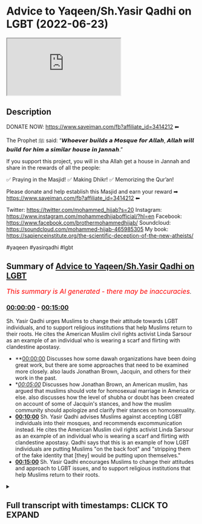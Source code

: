 # Advice to Yaqeen/Sh.Yasir Qadhi on LGBT (2022-06-23)

<iframe loading='lazy' src='https://www.youtube.com/embed/i3VL7t5kt54'></iframe>

## Description

DONATE NOW: https://www.saveiman.com/fb?affiliate_id=3414212 ⬅

The Prophet ﷺ said: “𝙒𝙝𝙤𝙚𝙫𝙚𝙧 𝙗𝙪𝙞𝙡𝙙𝙨 𝙖 𝙈𝙤𝙨𝙦𝙪𝙚 𝙛𝙤𝙧 𝘼𝙡𝙡𝙖𝙝, 𝘼𝙡𝙡𝙖𝙝 𝙬𝙞𝙡𝙡 𝙗𝙪𝙞𝙡𝙙 𝙛𝙤𝙧 𝙝𝙞𝙢 𝙖 𝙨𝙞𝙢𝙞𝙡𝙖𝙧 𝙝𝙤𝙪𝙨𝙚 𝙞𝙣 𝙅𝙖𝙣𝙣𝙖𝙝.”

If you support this project, you will in sha Allah get a house in Jannah and share in the rewards of all the people:

✅ Praying in the Masjid!
✅ Making Dhikr!
✅ Memorizing the Qur’an!

Please donate and help establish this Masjid and earn your reward ➡ https://www.saveiman.com/fb?affiliate_id=3414212 ⬅

Twitter: https://twitter.com/mohammed_hijab?s=20
Instagram: https://www.instagram.com/mohammedhijabofficial/?hl=en
Facebook: https://www.facebook.com/brothermohammedhijab/
Soundcloud: https://soundcloud.com/mohammed-hijab-465985305
My book: https://sapienceinstitute.org/the-scientific-deception-of-the-new-atheists/

#yaqeen #yasirqadhi #lgbt

## Summary of [Advice to Yaqeen/Sh.Yasir Qadhi on LGBT](https://www.youtube.com/watch?v=i3VL7t5kt54)


*<span style="color:red; font-size:125%">This summary is AI generated - there may be inaccuracies</span>. [](/)*

### <a  href=# onclick="modifyYTiframeseektime('0')">00:00:00</a> - <a  href=# onclick="modifyYTiframeseektime('900')">00:15:00</a>

Sh. Yasir Qadhi urges Muslims to change their attitude towards LGBT individuals, and to support religious institutions that help Muslims return to their roots. He cites the American Muslim civil rights activist Linda Sarsour as an example of an individual who is wearing a  scarf and flirting with clandestine apostasy.

* **<a  href=# onclick="modifyYTiframeseektime('0')">00:00:00</a> Discusses how some dawah organizations have been doing great work, but there are some approaches that need to be examined more closely. also lauds Jonathan Brown, Jacquin, and others for their work in the past.
* **<a  href=# onclick="modifyYTiframeseektime('300')">00:05:00</a>* Discusses how Jonathan Brown, an American muslim, has argued that muslims should vote for homosexual marriage in America or else. also discusses how the level of shubha or doubt has been created on account of some of Jacquin's stances, and how the muslim community should apologize and clarify their stances on homosexuality.
* **<a  href=# onclick="modifyYTiframeseektime('600')">00:10:00</a>** Sh. Yasir Qadhi advises Muslims against accepting LGBT individuals into their mosques, and recommends excommunication instead. He cites the American Muslim civil rights activist Linda Sarsour as an example of an individual who is wearing a  scarf and flirting with clandestine apostasy. Qadhi says that this is an example of how LGBT individuals are putting Muslims "on the back foot" and "stripping them of the fake identity that [they] would be putting upon themselves."
* **<a  href=# onclick="modifyYTiframeseektime('900')">00:15:00</a>** Sh. Yasir Qadhi encourages Muslims to change their attitudes and approach to LGBT issues, and to support religious institutions that help Muslims return to their roots.

<details><summary><h2>Full transcript with timestamps: CLICK TO EXPAND</h2></summary>

<a  href=# onclick="modifyYTiframeseektime('0')">0:00:00</a> hey you are you wasting your time on  
<a  href=# onclick="modifyYTiframeseektime('2')">0:00:02</a> social media again your brothers and  
<a  href=# onclick="modifyYTiframeseektime('4')">0:00:04</a> sisters in islam net from norway are  
<a  href=# onclick="modifyYTiframeseektime('6')">0:00:06</a> establishing a masjid a tawa center  
<a  href=# onclick="modifyYTiframeseektime('10')">0:00:10</a> establishing a masjid to convey the  
<a  href=# onclick="modifyYTiframeseektime('11')">0:00:11</a> message of islam is one of the best  
<a  href=# onclick="modifyYTiframeseektime('14')">0:00:14</a> deeds a muslim can do there's a huge  
<a  href=# onclick="modifyYTiframeseektime('17')">0:00:17</a> need for it in norway you know this and  
<a  href=# onclick="modifyYTiframeseektime('18')">0:00:18</a> i know this so that makes the reward  
<a  href=# onclick="modifyYTiframeseektime('21')">0:00:21</a> even greater so give generously and  
<a  href=# onclick="modifyYTiframeseektime('24')">0:00:24</a> allah azzawajal will give you even more  
<a  href=# onclick="modifyYTiframeseektime('28')">0:00:28</a> [Music]  
<a  href=# onclick="modifyYTiframeseektime('36')">0:00:36</a> this is a follow-up video from one that  
<a  href=# onclick="modifyYTiframeseektime('38')">0:00:38</a> i've done before about issues relating  
<a  href=# onclick="modifyYTiframeseektime('40')">0:00:40</a> to lgbtq  
<a  href=# onclick="modifyYTiframeseektime('42')">0:00:42</a> especially pertaining to the muslim  
<a  href=# onclick="modifyYTiframeseektime('43')">0:00:43</a> community the tradition is muslim oh you  
<a  href=# onclick="modifyYTiframeseektime('45')">0:00:45</a> just call it the muslim community and in  
<a  href=# onclick="modifyYTiframeseektime('48')">0:00:48</a> the previous video that i made i was  
<a  href=# onclick="modifyYTiframeseektime('50')">0:00:50</a> speaking particularly about some  
<a  href=# onclick="modifyYTiframeseektime('51')">0:00:51</a> approaches of  
<a  href=# onclick="modifyYTiframeseektime('52')">0:00:52</a> uh some dawah organizations  
<a  href=# onclick="modifyYTiframeseektime('55')">0:00:55</a> um i mentioned ikna i mentioned yakreen  
<a  href=# onclick="modifyYTiframeseektime('57')">0:00:57</a> i mentioned some figures  
<a  href=# onclick="modifyYTiframeseektime('59')">0:00:59</a> of dawah like  
<a  href=# onclick="modifyYTiframeseektime('62')">0:01:02</a> dr jonathan brown and other individuals  
<a  href=# onclick="modifyYTiframeseektime('65')">0:01:05</a> who are i would consider big players in  
<a  href=# onclick="modifyYTiframeseektime('67')">0:01:07</a> the tawa at least or in the public  
<a  href=# onclick="modifyYTiframeseektime('69')">0:01:09</a> discourse and rightfully so because they  
<a  href=# onclick="modifyYTiframeseektime('71')">0:01:11</a> have made many contributions which some  
<a  href=# onclick="modifyYTiframeseektime('74')">0:01:14</a> of their detractors  
<a  href=# onclick="modifyYTiframeseektime('75')">0:01:15</a> will never be able to make let alone  
<a  href=# onclick="modifyYTiframeseektime('77')">0:01:17</a> have made in the past for example  
<a  href=# onclick="modifyYTiframeseektime('79')">0:01:19</a> yesterday has done some great work  
<a  href=# onclick="modifyYTiframeseektime('82')">0:01:22</a> especially relating to the seerah that  
<a  href=# onclick="modifyYTiframeseektime('84')">0:01:24</a> he's put up in the english language i  
<a  href=# onclick="modifyYTiframeseektime('85')">0:01:25</a> think i don't think  
<a  href=# onclick="modifyYTiframeseektime('86')">0:01:26</a> almost anyone has done anything like  
<a  href=# onclick="modifyYTiframeseektime('88')">0:01:28</a> that in terms of the effort and the  
<a  href=# onclick="modifyYTiframeseektime('90')">0:01:30</a> output that was put into that and the  
<a  href=# onclick="modifyYTiframeseektime('92')">0:01:32</a> originality and the  
<a  href=# onclick="modifyYTiframeseektime('93')">0:01:33</a> research that must have been put into  
<a  href=# onclick="modifyYTiframeseektime('95')">0:01:35</a> such a thing  
<a  href=# onclick="modifyYTiframeseektime('96')">0:01:36</a> likewise  
<a  href=# onclick="modifyYTiframeseektime('98')">0:01:38</a> he's done really great work and when it  
<a  href=# onclick="modifyYTiframeseektime('100')">0:01:40</a> comes to the production quality of some  
<a  href=# onclick="modifyYTiframeseektime('102')">0:01:42</a> of the things that have come up from  
<a  href=# onclick="modifyYTiframeseektime('102')">0:01:42</a> japan i think everyone agrees that it's  
<a  href=# onclick="modifyYTiframeseektime('104')">0:01:44</a> really brilliant and excellent and when  
<a  href=# onclick="modifyYTiframeseektime('106')">0:01:46</a> he comes and  
<a  href=# onclick="modifyYTiframeseektime('108')">0:01:48</a> speaks especially when he storytells and  
<a  href=# onclick="modifyYTiframeseektime('110')">0:01:50</a> i have to say it's really really like  
<a  href=# onclick="modifyYTiframeseektime('112')">0:01:52</a> inspirational the way he speaks about  
<a  href=# onclick="modifyYTiframeseektime('114')">0:01:54</a> some of the prophets of the past and  
<a  href=# onclick="modifyYTiframeseektime('116')">0:01:56</a> some of the companions of the past  
<a  href=# onclick="modifyYTiframeseektime('117')">0:01:57</a> masha'allah is really it's excellent and  
<a  href=# onclick="modifyYTiframeseektime('119')">0:01:59</a> jonathan brown an excellent a star a  
<a  href=# onclick="modifyYTiframeseektime('122')">0:02:02</a> great academic who's done some really  
<a  href=# onclick="modifyYTiframeseektime('124')">0:02:04</a> great work in the past and i think a lot  
<a  href=# onclick="modifyYTiframeseektime('125')">0:02:05</a> of the detractors that do attack these  
<a  href=# onclick="modifyYTiframeseektime('127')">0:02:07</a> people may have perverse intentions  
<a  href=# onclick="modifyYTiframeseektime('129')">0:02:09</a> quite frankly i mean  
<a  href=# onclick="modifyYTiframeseektime('131')">0:02:11</a> and  
<a  href=# onclick="modifyYTiframeseektime('132')">0:02:12</a> i will repeat will not in the future  
<a  href=# onclick="modifyYTiframeseektime('135')">0:02:15</a> let alone have in the past be able to  
<a  href=# onclick="modifyYTiframeseektime('137')">0:02:17</a> produce anything like what these  
<a  href=# onclick="modifyYTiframeseektime('139')">0:02:19</a> individuals have produced in terms of  
<a  href=# onclick="modifyYTiframeseektime('141')">0:02:21</a> their contribution to the islamic  
<a  href=# onclick="modifyYTiframeseektime('142')">0:02:22</a> discourse for the muslim people  
<a  href=# onclick="modifyYTiframeseektime('145')">0:02:25</a> so we have benefited from that and i  
<a  href=# onclick="modifyYTiframeseektime('146')">0:02:26</a> think it's important to start with that  
<a  href=# onclick="modifyYTiframeseektime('148')">0:02:28</a> kind of recognition because these people  
<a  href=# onclick="modifyYTiframeseektime('150')">0:02:30</a> have been in the dawa and in the public  
<a  href=# onclick="modifyYTiframeseektime('152')">0:02:32</a> space much longer than we have and we  
<a  href=# onclick="modifyYTiframeseektime('155')">0:02:35</a> uh you know have benefited i have  
<a  href=# onclick="modifyYTiframeseektime('156')">0:02:36</a> personally benefited so much from all  
<a  href=# onclick="modifyYTiframeseektime('159')">0:02:39</a> three individuals i must say  
<a  href=# onclick="modifyYTiframeseektime('161')">0:02:41</a> and so i don't want anyone to think  
<a  href=# onclick="modifyYTiframeseektime('163')">0:02:43</a> that this is trying to you know cancel  
<a  href=# onclick="modifyYTiframeseektime('166')">0:02:46</a> them or something like this and  
<a  href=# onclick="modifyYTiframeseektime('167')">0:02:47</a> what do we gain from that they're our  
<a  href=# onclick="modifyYTiframeseektime('169')">0:02:49</a> friends we have a good personal  
<a  href=# onclick="modifyYTiframeseektime('170')">0:02:50</a> relationship with them i've spoken to  
<a  href=# onclick="modifyYTiframeseektime('172')">0:02:52</a> yesterday twice we've done two podcasts  
<a  href=# onclick="modifyYTiframeseektime('175')">0:02:55</a> together jonathan brown has done a  
<a  href=# onclick="modifyYTiframeseektime('176')">0:02:56</a> podcast with him we have a good personal  
<a  href=# onclick="modifyYTiframeseektime('178')">0:02:58</a> relationship there's no need or reason  
<a  href=# onclick="modifyYTiframeseektime('180')">0:03:00</a> or personal gain that i get from this at  
<a  href=# onclick="modifyYTiframeseektime('182')">0:03:02</a> all  
<a  href=# onclick="modifyYTiframeseektime('184')">0:03:04</a> at all the second thing i'll say is  
<a  href=# onclick="modifyYTiframeseektime('187')">0:03:07</a> they've done great work and they  
<a  href=# onclick="modifyYTiframeseektime('188')">0:03:08</a> continue to do great work and we don't  
<a  href=# onclick="modifyYTiframeseektime('189')">0:03:09</a> want to disturb that great work  
<a  href=# onclick="modifyYTiframeseektime('192')">0:03:12</a> not having said all that  
<a  href=# onclick="modifyYTiframeseektime('194')">0:03:14</a> what i will say is this  
<a  href=# onclick="modifyYTiframeseektime('196')">0:03:16</a> there are some approaches which need to  
<a  href=# onclick="modifyYTiframeseektime('198')">0:03:18</a> be examined okay there are some  
<a  href=# onclick="modifyYTiframeseektime('200')">0:03:20</a> approaches that need to be examined now  
<a  href=# onclick="modifyYTiframeseektime('201')">0:03:21</a> recently i was very encouraged to find  
<a  href=# onclick="modifyYTiframeseektime('204')">0:03:24</a> that after i done my first video  
<a  href=# onclick="modifyYTiframeseektime('207')">0:03:27</a> that jacquin actually done a webinar  
<a  href=# onclick="modifyYTiframeseektime('210')">0:03:30</a> uh  
<a  href=# onclick="modifyYTiframeseektime('212')">0:03:32</a> sorry they've done webinar we are  
<a  href=# onclick="modifyYTiframeseektime('213')">0:03:33</a> cleaned on a webinar  
<a  href=# onclick="modifyYTiframeseektime('215')">0:03:35</a> on lgbtq uh issues i think that was the  
<a  href=# onclick="modifyYTiframeseektime('218')">0:03:38</a> name of the webinar and they did clarify  
<a  href=# onclick="modifyYTiframeseektime('221')">0:03:41</a> a lot a lot of things they clarified the  
<a  href=# onclick="modifyYTiframeseektime('223')">0:03:43</a> ah cam of same-sex relationships and so  
<a  href=# onclick="modifyYTiframeseektime('226')">0:03:46</a> on and i was very encouraged to see this  
<a  href=# onclick="modifyYTiframeseektime('228')">0:03:48</a> uh clarification and unhappy and really  
<a  href=# onclick="modifyYTiframeseektime('232')">0:03:52</a> i i i salute the the effort and commend  
<a  href=# onclick="modifyYTiframeseektime('235')">0:03:55</a> it uh genuinely i'm not just saying i'm  
<a  href=# onclick="modifyYTiframeseektime('237')">0:03:57</a> not just saying that and even  
<a  href=# onclick="modifyYTiframeseektime('239')">0:03:59</a> came out and made a video about  
<a  href=# onclick="modifyYTiframeseektime('240')">0:04:00</a> transgenderism and the fetus on on that  
<a  href=# onclick="modifyYTiframeseektime('243')">0:04:03</a> and so on and honestly i really  
<a  href=# onclick="modifyYTiframeseektime('246')">0:04:06</a> appreciate the self-reflective nature of  
<a  href=# onclick="modifyYTiframeseektime('249')">0:04:09</a> the institute that you've been able to  
<a  href=# onclick="modifyYTiframeseektime('250')">0:04:10</a> do all that kind of thing  
<a  href=# onclick="modifyYTiframeseektime('252')">0:04:12</a> but what i will say is this  
<a  href=# onclick="modifyYTiframeseektime('255')">0:04:15</a> the level of clarification there's a  
<a  href=# onclick="modifyYTiframeseektime('257')">0:04:17</a> question i have to you  
<a  href=# onclick="modifyYTiframeseektime('259')">0:04:19</a> is the level of clarification  
<a  href=# onclick="modifyYTiframeseektime('263')">0:04:23</a> in line or commensurate with the level  
<a  href=# onclick="modifyYTiframeseektime('266')">0:04:26</a> of  
<a  href=# onclick="modifyYTiframeseektime('266')">0:04:26</a> doubt or shubha that has been created  
<a  href=# onclick="modifyYTiframeseektime('268')">0:04:28</a> this is a question for me to you is the  
<a  href=# onclick="modifyYTiframeseektime('271')">0:04:31</a> level of clarification that has been  
<a  href=# onclick="modifyYTiframeseektime('272')">0:04:32</a> provided  
<a  href=# onclick="modifyYTiframeseektime('273')">0:04:33</a> commensurate  
<a  href=# onclick="modifyYTiframeseektime('274')">0:04:34</a> or  
<a  href=# onclick="modifyYTiframeseektime('276')">0:04:36</a> with the level of subha that has been  
<a  href=# onclick="modifyYTiframeseektime('277')">0:04:37</a> created now you may ask why should there  
<a  href=# onclick="modifyYTiframeseektime('280')">0:04:40</a> be such a subha when we have  
<a  href=# onclick="modifyYTiframeseektime('282')">0:04:42</a> consistently made  
<a  href=# onclick="modifyYTiframeseektime('284')">0:04:44</a> you know our points clear on the ham of  
<a  href=# onclick="modifyYTiframeseektime('286')">0:04:46</a> same-sex relationships i'll tell you why  
<a  href=# onclick="modifyYTiframeseektime('289')">0:04:49</a> and since i've had these  
<a  href=# onclick="modifyYTiframeseektime('290')">0:04:50</a> conversations online public  
<a  href=# onclick="modifyYTiframeseektime('292')">0:04:52</a> conversations which are which are on the  
<a  href=# onclick="modifyYTiframeseektime('294')">0:04:54</a> public record which people can watch  
<a  href=# onclick="modifyYTiframeseektime('296')">0:04:56</a> i'll give you three examples of it in  
<a  href=# onclick="modifyYTiframeseektime('299')">0:04:59</a> fact  
<a  href=# onclick="modifyYTiframeseektime('300')">0:05:00</a> the level of shubha or doubt has been  
<a  href=# onclick="modifyYTiframeseektime('302')">0:05:02</a> created on account  
<a  href=# onclick="modifyYTiframeseektime('304')">0:05:04</a> of some of the stances that jacquin have  
<a  href=# onclick="modifyYTiframeseektime('306')">0:05:06</a> taken  
<a  href=# onclick="modifyYTiframeseektime('307')">0:05:07</a> for example jonathan brown made an  
<a  href=# onclick="modifyYTiframeseektime('310')">0:05:10</a> article  
<a  href=# onclick="modifyYTiframeseektime('311')">0:05:11</a> or has written an article that was then  
<a  href=# onclick="modifyYTiframeseektime('313')">0:05:13</a> put onto jaquin which argued for the  
<a  href=# onclick="modifyYTiframeseektime('316')">0:05:16</a> case of us supporting as the muslim  
<a  href=# onclick="modifyYTiframeseektime('318')">0:05:18</a> community same-sex marriage  
<a  href=# onclick="modifyYTiframeseektime('320')">0:05:20</a> now he says it wasn't an islamic case  
<a  href=# onclick="modifyYTiframeseektime('322')">0:05:22</a> and he put so many caveats it wasn't  
<a  href=# onclick="modifyYTiframeseektime('325')">0:05:25</a> quid pro quo and it wasn't this and so  
<a  href=# onclick="modifyYTiframeseektime('327')">0:05:27</a> on  
<a  href=# onclick="modifyYTiframeseektime('328')">0:05:28</a> nevertheless  
<a  href=# onclick="modifyYTiframeseektime('329')">0:05:29</a> it was an article that argued that  
<a  href=# onclick="modifyYTiframeseektime('331')">0:05:31</a> muslim people should vote for homosexual  
<a  href=# onclick="modifyYTiframeseektime('335')">0:05:35</a> marriage in america or maybe elsewhere  
<a  href=# onclick="modifyYTiframeseektime('337')">0:05:37</a> okay  
<a  href=# onclick="modifyYTiframeseektime('339')">0:05:39</a> and it was on a  
<a  href=# onclick="modifyYTiframeseektime('341')">0:05:41</a> website of an organization which was  
<a  href=# onclick="modifyYTiframeseektime('343')">0:05:43</a> meant to represent the interests of the  
<a  href=# onclick="modifyYTiframeseektime('345')">0:05:45</a> muslim people and it was really  
<a  href=# onclick="modifyYTiframeseektime('347')">0:05:47</a> an apolo it is really an apologetic  
<a  href=# onclick="modifyYTiframeseektime('349')">0:05:49</a> organization which was meant to deal  
<a  href=# onclick="modifyYTiframeseektime('351')">0:05:51</a> with the doubts of the people  
<a  href=# onclick="modifyYTiframeseektime('353')">0:05:53</a> if it is a political  
<a  href=# onclick="modifyYTiframeseektime('355')">0:05:55</a> article what is it doing  
<a  href=# onclick="modifyYTiframeseektime('357')">0:05:57</a> on  
<a  href=# onclick="modifyYTiframeseektime('358')">0:05:58</a> an islamic website  
<a  href=# onclick="modifyYTiframeseektime('361')">0:06:01</a> isn't that shopper that is being created  
<a  href=# onclick="modifyYTiframeseektime('364')">0:06:04</a> so the question now which begs itself  
<a  href=# onclick="modifyYTiframeseektime('367')">0:06:07</a> is  
<a  href=# onclick="modifyYTiframeseektime('368')">0:06:08</a> can muslim people support such a thing  
<a  href=# onclick="modifyYTiframeseektime('369')">0:06:09</a> which is antithetical to their own  
<a  href=# onclick="modifyYTiframeseektime('371')">0:06:11</a> beliefs are you telling me that such a  
<a  href=# onclick="modifyYTiframeseektime('372')">0:06:12</a> thing was not a supper it was a supper  
<a  href=# onclick="modifyYTiframeseektime('375')">0:06:15</a> and the evidence of that  
<a  href=# onclick="modifyYTiframeseektime('376')">0:06:16</a> is that it was removed subsequently  
<a  href=# onclick="modifyYTiframeseektime('379')">0:06:19</a> after these discussions were had in the  
<a  href=# onclick="modifyYTiframeseektime('381')">0:06:21</a> public sphere after we had him on the mh  
<a  href=# onclick="modifyYTiframeseektime('383')">0:06:23</a> podcast after the muslim community  
<a  href=# onclick="modifyYTiframeseektime('385')">0:06:25</a> wasn't buying quite frankly the series  
<a  href=# onclick="modifyYTiframeseektime('387')">0:06:27</a> of justifications that jonathan brown  
<a  href=# onclick="modifyYTiframeseektime('389')">0:06:29</a> has put forward  
<a  href=# onclick="modifyYTiframeseektime('391')">0:06:31</a> it was removed but was removed without  
<a  href=# onclick="modifyYTiframeseektime('393')">0:06:33</a> clarification  
<a  href=# onclick="modifyYTiframeseektime('395')">0:06:35</a> it was removed without consolation it  
<a  href=# onclick="modifyYTiframeseektime('397')">0:06:37</a> was removed without retraction formal  
<a  href=# onclick="modifyYTiframeseektime('399')">0:06:39</a> retraction it was just  
<a  href=# onclick="modifyYTiframeseektime('401')">0:06:41</a> inconsequent conspicuously removed  
<a  href=# onclick="modifyYTiframeseektime('404')">0:06:44</a> and is that enough is that sufficient  
<a  href=# onclick="modifyYTiframeseektime('406')">0:06:46</a> for the muslim community i i say no it's  
<a  href=# onclick="modifyYTiframeseektime('409')">0:06:49</a> not enough after you've done something  
<a  href=# onclick="modifyYTiframeseektime('411')">0:06:51</a> like that which no muslim scholar in the  
<a  href=# onclick="modifyYTiframeseektime('412')">0:06:52</a> history of islam has argued  
<a  href=# onclick="modifyYTiframeseektime('415')">0:06:55</a> you make an argument that no  
<a  href=# onclick="modifyYTiframeseektime('417')">0:06:57</a> precedent has been given for  
<a  href=# onclick="modifyYTiframeseektime('419')">0:06:59</a> jurisprudentially  
<a  href=# onclick="modifyYTiframeseektime('421')">0:07:01</a> and then you just remove it and then no  
<a  href=# onclick="modifyYTiframeseektime('423')">0:07:03</a> clarification is given i think that is  
<a  href=# onclick="modifyYTiframeseektime('425')">0:07:05</a> quite frankly not fair on the muslim  
<a  href=# onclick="modifyYTiframeseektime('427')">0:07:07</a> community  
<a  href=# onclick="modifyYTiframeseektime('429')">0:07:09</a> a second example is there's an entire  
<a  href=# onclick="modifyYTiframeseektime('431')">0:07:11</a> framework that  
<a  href=# onclick="modifyYTiframeseektime('432')">0:07:12</a> man has put forward on fruitful  
<a  href=# onclick="modifyYTiframeseektime('434')">0:07:14</a> coalition building he calls it and it's  
<a  href=# onclick="modifyYTiframeseektime('436')">0:07:16</a> still up there now and he's got levels  
<a  href=# onclick="modifyYTiframeseektime('439')">0:07:19</a> of it and we're seeing almost  
<a  href=# onclick="modifyYTiframeseektime('441')">0:07:21</a> you know shake hands and hold hands and  
<a  href=# onclick="modifyYTiframeseektime('443')">0:07:23</a> so on with members of the lgbtq  
<a  href=# onclick="modifyYTiframeseektime('446')">0:07:26</a> community  
<a  href=# onclick="modifyYTiframeseektime('447')">0:07:27</a> walking in the parades and doing these  
<a  href=# onclick="modifyYTiframeseektime('449')">0:07:29</a> practices and rituals and all these kind  
<a  href=# onclick="modifyYTiframeseektime('450')">0:07:30</a> of things which has been refuted for and  
<a  href=# onclick="modifyYTiframeseektime('452')">0:07:32</a> rightfully so quite frankly  
<a  href=# onclick="modifyYTiframeseektime('455')">0:07:35</a> and then  
<a  href=# onclick="modifyYTiframeseektime('457')">0:07:37</a> where is i mean is the level of  
<a  href=# onclick="modifyYTiframeseektime('459')">0:07:39</a> apology and the level of clarification  
<a  href=# onclick="modifyYTiframeseektime('461')">0:07:41</a> was it  
<a  href=# onclick="modifyYTiframeseektime('463')">0:07:43</a> was it in line with that you have to ask  
<a  href=# onclick="modifyYTiframeseektime('465')">0:07:45</a> yourself that question you have to ask  
<a  href=# onclick="modifyYTiframeseektime('467')">0:07:47</a> yourself that question  
<a  href=# onclick="modifyYTiframeseektime('469')">0:07:49</a> secondly  
<a  href=# onclick="modifyYTiframeseektime('470')">0:07:50</a> why is it the case that the only  
<a  href=# onclick="modifyYTiframeseektime('473')">0:07:53</a> relationship that the big players of  
<a  href=# onclick="modifyYTiframeseektime('476')">0:07:56</a> american da'wah have had with  
<a  href=# onclick="modifyYTiframeseektime('478')">0:07:58</a> homosexuals is one where they're a  
<a  href=# onclick="modifyYTiframeseektime('481')">0:08:01</a> either on the back foot or b trying to  
<a  href=# onclick="modifyYTiframeseektime('483')">0:08:03</a> build coalitions is this really the  
<a  href=# onclick="modifyYTiframeseektime('485')">0:08:05</a> quranic model  
<a  href=# onclick="modifyYTiframeseektime('488')">0:08:08</a> well it's not  
<a  href=# onclick="modifyYTiframeseektime('500')">0:08:20</a> is that we the only thing the muslims  
<a  href=# onclick="modifyYTiframeseektime('502')">0:08:22</a> are doing with  
<a  href=# onclick="modifyYTiframeseektime('503')">0:08:23</a> individuals who are self-proclaimed  
<a  href=# onclick="modifyYTiframeseektime('506')">0:08:26</a> happily homosexuals is this  
<a  href=# onclick="modifyYTiframeseektime('511')">0:08:31</a> i don't think you'd sorry to say i'm  
<a  href=# onclick="modifyYTiframeseektime('512')">0:08:32</a> sorry i'm so sorry i don't think you  
<a  href=# onclick="modifyYTiframeseektime('514')">0:08:34</a> would endorse that in the least  
<a  href=# onclick="modifyYTiframeseektime('517')">0:08:37</a> why have you never given doubt why have  
<a  href=# onclick="modifyYTiframeseektime('518')">0:08:38</a> we never seen any of you give dawah  
<a  href=# onclick="modifyYTiframeseektime('521')">0:08:41</a> to individuals who are exhibiting this  
<a  href=# onclick="modifyYTiframeseektime('523')">0:08:43</a> feeling  
<a  href=# onclick="modifyYTiframeseektime('524')">0:08:44</a> from the non-muslim community  
<a  href=# onclick="modifyYTiframeseektime('526')">0:08:46</a> true relationship building  
<a  href=# onclick="modifyYTiframeseektime('530')">0:08:50</a> is not having a phony relationship based  
<a  href=# onclick="modifyYTiframeseektime('532')">0:08:52</a> on disingenuous beliefs  
<a  href=# onclick="modifyYTiframeseektime('536')">0:08:56</a> or that you try and put the elephant  
<a  href=# onclick="modifyYTiframeseektime('537')">0:08:57</a> under the carpet or something  
<a  href=# onclick="modifyYTiframeseektime('540')">0:09:00</a> no  
<a  href=# onclick="modifyYTiframeseektime('541')">0:09:01</a> true relationship building is where you  
<a  href=# onclick="modifyYTiframeseektime('543')">0:09:03</a> agree to disagree  
<a  href=# onclick="modifyYTiframeseektime('545')">0:09:05</a> that is why  
<a  href=# onclick="modifyYTiframeseektime('546')">0:09:06</a> the homosexual community some of which  
<a  href=# onclick="modifyYTiframeseektime('549')">0:09:09</a> they have no problem with me  
<a  href=# onclick="modifyYTiframeseektime('550')">0:09:10</a> it's all for the public record to see  
<a  href=# onclick="modifyYTiframeseektime('552')">0:09:12</a> i've had conversations with them in the  
<a  href=# onclick="modifyYTiframeseektime('554')">0:09:14</a> public space  
<a  href=# onclick="modifyYTiframeseektime('555')">0:09:15</a> and after i've explained to them my  
<a  href=# onclick="modifyYTiframeseektime('558')">0:09:18</a> entire ethos and my all my beliefs  
<a  href=# onclick="modifyYTiframeseektime('561')">0:09:21</a> it's still agreed to disagree and it's  
<a  href=# onclick="modifyYTiframeseektime('562')">0:09:22</a> actually happy days because there is  
<a  href=# onclick="modifyYTiframeseektime('564')">0:09:24</a> tolerance in that community i mean it's  
<a  href=# onclick="modifyYTiframeseektime('565')">0:09:25</a> not like they're completely intolerant  
<a  href=# onclick="modifyYTiframeseektime('566')">0:09:26</a> to the muslim people do you have such  
<a  href=# onclick="modifyYTiframeseektime('569')">0:09:29</a> uh maybe  
<a  href=# onclick="modifyYTiframeseektime('570')">0:09:30</a> fear that they'll you'll be rejected by  
<a  href=# onclick="modifyYTiframeseektime('572')">0:09:32</a> them that you cannot even engage with  
<a  href=# onclick="modifyYTiframeseektime('574')">0:09:34</a> them in a positive manner telling them  
<a  href=# onclick="modifyYTiframeseektime('575')">0:09:35</a> what islam is  
<a  href=# onclick="modifyYTiframeseektime('577')">0:09:37</a> why have we not seen one  
<a  href=# onclick="modifyYTiframeseektime('580')">0:09:40</a> single video  
<a  href=# onclick="modifyYTiframeseektime('582')">0:09:42</a> or something on the public record where  
<a  href=# onclick="modifyYTiframeseektime('584')">0:09:44</a> you are challenging the beliefs  
<a  href=# onclick="modifyYTiframeseektime('586')">0:09:46</a> and the stances and the practices of  
<a  href=# onclick="modifyYTiframeseektime('588')">0:09:48</a> those individuals who we call brothers  
<a  href=# onclick="modifyYTiframeseektime('591')">0:09:51</a> and sisters in humanity  
<a  href=# onclick="modifyYTiframeseektime('592')">0:09:52</a> if you really want the best for someone  
<a  href=# onclick="modifyYTiframeseektime('594')">0:09:54</a> you share what you think you have with  
<a  href=# onclick="modifyYTiframeseektime('596')">0:09:56</a> them  
<a  href=# onclick="modifyYTiframeseektime('597')">0:09:57</a> it's not it's  
<a  href=# onclick="modifyYTiframeseektime('600')">0:10:00</a> that's the second criticism so this is a  
<a  href=# onclick="modifyYTiframeseektime('602')">0:10:02</a> weak  
<a  href=# onclick="modifyYTiframeseektime('602')">0:10:02</a> approach and this weakness was exhibited  
<a  href=# onclick="modifyYTiframeseektime('606')">0:10:06</a> for all to see  
<a  href=# onclick="modifyYTiframeseektime('608')">0:10:08</a> in the following clip which i found was  
<a  href=# onclick="modifyYTiframeseektime('611')">0:10:11</a> well when i first saw it i was very  
<a  href=# onclick="modifyYTiframeseektime('613')">0:10:13</a> upset and angered on behalf of shaykh  
<a  href=# onclick="modifyYTiframeseektime('616')">0:10:16</a> let's watch let's watch the clip  
<a  href=# onclick="modifyYTiframeseektime('617')">0:10:17</a> together do you see how that's  
<a  href=# onclick="modifyYTiframeseektime('619')">0:10:19</a> problematic for a lot of people  
<a  href=# onclick="modifyYTiframeseektime('620')">0:10:20</a> listening who'll say you say they're  
<a  href=# onclick="modifyYTiframeseektime('621')">0:10:21</a> welcome in your mosque but they're  
<a  href=# onclick="modifyYTiframeseektime('622')">0:10:22</a> welcome as sinners and that  
<a  href=# onclick="modifyYTiframeseektime('624')">0:10:24</a> well it's not it's not our it's not our  
<a  href=# onclick="modifyYTiframeseektime('627')">0:10:27</a> uh job to judge others i'm willing to  
<a  href=# onclick="modifyYTiframeseektime('629')">0:10:29</a> allow them their rights are they willing  
<a  href=# onclick="modifyYTiframeseektime('631')">0:10:31</a> to allow me my rights when you say  
<a  href=# onclick="modifyYTiframeseektime('632')">0:10:32</a> you're willing to allow them their  
<a  href=# onclick="modifyYTiframeseektime('633')">0:10:33</a> rights their political rights  
<a  href=# onclick="modifyYTiframeseektime('635')">0:10:35</a> do you support same-sex marriage i  
<a  href=# onclick="modifyYTiframeseektime('636')">0:10:36</a> support the notion that the american  
<a  href=# onclick="modifyYTiframeseektime('638')">0:10:38</a> government is not in charge of morality  
<a  href=# onclick="modifyYTiframeseektime('640')">0:10:40</a> so you're not opposed to same-sex  
<a  href=# onclick="modifyYTiframeseektime('642')">0:10:42</a> marriage  
<a  href=# onclick="modifyYTiframeseektime('643')">0:10:43</a> politically yes but but morally i i  
<a  href=# onclick="modifyYTiframeseektime('646')">0:10:46</a> don't agree with this so there's a  
<a  href=# onclick="modifyYTiframeseektime('647')">0:10:47</a> there's a difference  
<a  href=# onclick="modifyYTiframeseektime('648')">0:10:48</a> of the land you're not complaining  
<a  href=# onclick="modifyYTiframeseektime('650')">0:10:50</a> do you think  
<a  href=# onclick="modifyYTiframeseektime('652')">0:10:52</a> that  
<a  href=# onclick="modifyYTiframeseektime('653')">0:10:53</a> this is fair  
<a  href=# onclick="modifyYTiframeseektime('654')">0:10:54</a> that a member of the  
<a  href=# onclick="modifyYTiframeseektime('657')">0:10:57</a> so-called scholarly classes  
<a  href=# onclick="modifyYTiframeseektime('659')">0:10:59</a> the high echelons of islamic  
<a  href=# onclick="modifyYTiframeseektime('661')">0:11:01</a> intellectuality  
<a  href=# onclick="modifyYTiframeseektime('664')">0:11:04</a> is put in front of an individual  
<a  href=# onclick="modifyYTiframeseektime('666')">0:11:06</a> actually two of them but let's focus on  
<a  href=# onclick="modifyYTiframeseektime('668')">0:11:08</a> linda  
<a  href=# onclick="modifyYTiframeseektime('669')">0:11:09</a> an individual who is flirting with  
<a  href=# onclick="modifyYTiframeseektime('672')">0:11:12</a> clandestine apostasy  
<a  href=# onclick="modifyYTiframeseektime('676')">0:11:16</a> and that she's putting you on the back  
<a  href=# onclick="modifyYTiframeseektime('677')">0:11:17</a> foot  
<a  href=# onclick="modifyYTiframeseektime('680')">0:11:20</a> well it breaks my heart to see that  
<a  href=# onclick="modifyYTiframeseektime('683')">0:11:23</a> she's putting you on the back foot  
<a  href=# onclick="modifyYTiframeseektime('685')">0:11:25</a> and she's mentioning things which have  
<a  href=# onclick="modifyYTiframeseektime('687')">0:11:27</a> in them the potential for riddha  
<a  href=# onclick="modifyYTiframeseektime('690')">0:11:30</a> apostasy and they're going unchallenged  
<a  href=# onclick="modifyYTiframeseektime('692')">0:11:32</a> this is an individual who's wearing a  
<a  href=# onclick="modifyYTiframeseektime('694')">0:11:34</a> head scarf  
<a  href=# onclick="modifyYTiframeseektime('695')">0:11:35</a> she's in front of a man of deen religion  
<a  href=# onclick="modifyYTiframeseektime('698')">0:11:38</a> and she's saying we basically it's a  
<a  href=# onclick="modifyYTiframeseektime('700')">0:11:40</a> paraphrase that she thinks the cause of  
<a  href=# onclick="modifyYTiframeseektime('702')">0:11:42</a> homosexuality is the same islamic cause  
<a  href=# onclick="modifyYTiframeseektime('704')">0:11:44</a> you put that to linda you're an american  
<a  href=# onclick="modifyYTiframeseektime('705')">0:11:45</a> muslim civil rights activist you  
<a  href=# onclick="modifyYTiframeseektime('707')">0:11:47</a> campaign against islamophobia in favor  
<a  href=# onclick="modifyYTiframeseektime('709')">0:11:49</a> of muslim civil rights but you also  
<a  href=# onclick="modifyYTiframeseektime('710')">0:11:50</a> campaign against homophobia and in favor  
<a  href=# onclick="modifyYTiframeseektime('713')">0:11:53</a> of lgbt rights do you see that as all  
<a  href=# onclick="modifyYTiframeseektime('715')">0:11:55</a> part of the same struggle  
<a  href=# onclick="modifyYTiframeseektime('717')">0:11:57</a> absolutely and i will say this about  
<a  href=# onclick="modifyYTiframeseektime('718')">0:11:58</a> american muslims there has not been any  
<a  href=# onclick="modifyYTiframeseektime('720')">0:12:00</a> coordinated coordinated campaign  
<a  href=# onclick="modifyYTiframeseektime('722')">0:12:02</a> oppositional to the supreme court um  
<a  href=# onclick="modifyYTiframeseektime('724')">0:12:04</a> decision for same-sex marriage and  
<a  href=# onclick="modifyYTiframeseektime('726')">0:12:06</a> you're not correcting that in fact  
<a  href=# onclick="modifyYTiframeseektime('727')">0:12:07</a> you're just revere you're talking about  
<a  href=# onclick="modifyYTiframeseektime('729')">0:12:09</a> your own track record and defending  
<a  href=# onclick="modifyYTiframeseektime('730')">0:12:10</a> yourself yeah not even islam but quite  
<a  href=# onclick="modifyYTiframeseektime('732')">0:12:12</a> frankly yourself well let me put that  
<a  href=# onclick="modifyYTiframeseektime('734')">0:12:14</a> point to it well that's exactly what  
<a  href=# onclick="modifyYTiframeseektime('735')">0:12:15</a> i've been doing linda if you actually  
<a  href=# onclick="modifyYTiframeseektime('736')">0:12:16</a> listen to the lectures that are on  
<a  href=# onclick="modifyYTiframeseektime('738')">0:12:18</a> youtube uh i would say i'm one of the  
<a  href=# onclick="modifyYTiframeseektime('739')">0:12:19</a> very few clerics that have very publicly  
<a  href=# onclick="modifyYTiframeseektime('742')">0:12:22</a> said do you think this is going to give  
<a  href=# onclick="modifyYTiframeseektime('744')">0:12:24</a> islam and muslims  
<a  href=# onclick="modifyYTiframeseektime('749')">0:12:29</a> it is a failed approach and it's not an  
<a  href=# onclick="modifyYTiframeseektime('752')">0:12:32</a> approach that is going to yield any uh  
<a  href=# onclick="modifyYTiframeseektime('754')">0:12:34</a> positive effects  
<a  href=# onclick="modifyYTiframeseektime('756')">0:12:36</a> and it's likely to  
<a  href=# onclick="modifyYTiframeseektime('758')">0:12:38</a> mark all of the good work you've done  
<a  href=# onclick="modifyYTiframeseektime('760')">0:12:40</a> elsewhere  
<a  href=# onclick="modifyYTiframeseektime('761')">0:12:41</a> and i see that as a real tragedy in fact  
<a  href=# onclick="modifyYTiframeseektime('763')">0:12:43</a> and it hurts me to say it  
<a  href=# onclick="modifyYTiframeseektime('766')">0:12:46</a> it hurts me to say it but i'm angered  
<a  href=# onclick="modifyYTiframeseektime('768')">0:12:48</a> and disappointed  
<a  href=# onclick="modifyYTiframeseektime('770')">0:12:50</a> and i never saw this video before i only  
<a  href=# onclick="modifyYTiframeseektime('771')">0:12:51</a> saw this quite recently when i saw it i  
<a  href=# onclick="modifyYTiframeseektime('773')">0:12:53</a> was very disappointed when i  
<a  href=# onclick="modifyYTiframeseektime('775')">0:12:55</a> to see a woman like that yeah  
<a  href=# onclick="modifyYTiframeseektime('778')">0:12:58</a> a woman like that  
<a  href=# onclick="modifyYTiframeseektime('780')">0:13:00</a> yanni put you on the back foot yes  
<a  href=# onclick="modifyYTiframeseektime('783')">0:13:03</a> in that way  
<a  href=# onclick="modifyYTiframeseektime('784')">0:13:04</a> yeah and you couldn't even ask a couple  
<a  href=# onclick="modifyYTiframeseektime('786')">0:13:06</a> of questions that would have put her  
<a  href=# onclick="modifyYTiframeseektime('787')">0:13:07</a> directly on the back foot do you  
<a  href=# onclick="modifyYTiframeseektime('788')">0:13:08</a> consider homosexuality as a sin  
<a  href=# onclick="modifyYTiframeseektime('790')">0:13:10</a> it would have it would have if she said  
<a  href=# onclick="modifyYTiframeseektime('792')">0:13:12</a> yes  
<a  href=# onclick="modifyYTiframeseektime('793')">0:13:13</a> then it would so how do you  
<a  href=# onclick="modifyYTiframeseektime('795')">0:13:15</a> then you can follow up if she said no  
<a  href=# onclick="modifyYTiframeseektime('797')">0:13:17</a> then you can excommunicate her you can  
<a  href=# onclick="modifyYTiframeseektime('800')">0:13:20</a> excommunicate from the fault of islam  
<a  href=# onclick="modifyYTiframeseektime('802')">0:13:22</a> after you do it kamas alhaja and then  
<a  href=# onclick="modifyYTiframeseektime('804')">0:13:24</a> you put her in the back foot again you  
<a  href=# onclick="modifyYTiframeseektime('806')">0:13:26</a> you strip her of the fake identity that  
<a  href=# onclick="modifyYTiframeseektime('808')">0:13:28</a> then she would be putting upon herself  
<a  href=# onclick="modifyYTiframeseektime('810')">0:13:30</a> this is the isa we require this is the  
<a  href=# onclick="modifyYTiframeseektime('813')">0:13:33</a> clear-cut  
<a  href=# onclick="modifyYTiframeseektime('814')">0:13:34</a> straight talking kulu kola and sadida  
<a  href=# onclick="modifyYTiframeseektime('816')">0:13:36</a> that we need  
<a  href=# onclick="modifyYTiframeseektime('818')">0:13:38</a> it's not fair that the muslims have this  
<a  href=# onclick="modifyYTiframeseektime('821')">0:13:41</a> level of representation quite frankly on  
<a  href=# onclick="modifyYTiframeseektime('823')">0:13:43</a> issues so  
<a  href=# onclick="modifyYTiframeseektime('824')">0:13:44</a> topical as these  
<a  href=# onclick="modifyYTiframeseektime('826')">0:13:46</a> and then you know and then confusion is  
<a  href=# onclick="modifyYTiframeseektime('829')">0:13:49</a> put in the atmosphere so i've given you  
<a  href=# onclick="modifyYTiframeseektime('830')">0:13:50</a> three clear cut examples  
<a  href=# onclick="modifyYTiframeseektime('834')">0:13:54</a> of why the shah as is as it is  
<a  href=# onclick="modifyYTiframeseektime('837')">0:13:57</a> why the doubt has been created in the  
<a  href=# onclick="modifyYTiframeseektime('840')">0:14:00</a> minds of the muslims the issue is not  
<a  href=# onclick="modifyYTiframeseektime('842')">0:14:02</a> just an issue of ideology  
<a  href=# onclick="modifyYTiframeseektime('845')">0:14:05</a> or belief  
<a  href=# onclick="modifyYTiframeseektime('846')">0:14:06</a> the issue is also an issue of attitude  
<a  href=# onclick="modifyYTiframeseektime('850')">0:14:10</a> what made the civil rights movement so  
<a  href=# onclick="modifyYTiframeseektime('852')">0:14:12</a> successful was not just the arguments  
<a  href=# onclick="modifyYTiframeseektime('854')">0:14:14</a> that  
<a  href=# onclick="modifyYTiframeseektime('855')">0:14:15</a> black people were making say for example  
<a  href=# onclick="modifyYTiframeseektime('856')">0:14:16</a> in the 1960s  
<a  href=# onclick="modifyYTiframeseektime('859')">0:14:19</a> it was the spirit that they came with  
<a  href=# onclick="modifyYTiframeseektime('860')">0:14:20</a> the attitude that they came with  
<a  href=# onclick="modifyYTiframeseektime('862')">0:14:22</a> the confidence that they came with  
<a  href=# onclick="modifyYTiframeseektime('865')">0:14:25</a> if they had placid and docile and timid  
<a  href=# onclick="modifyYTiframeseektime('868')">0:14:28</a> and weak attitudes and their temperament  
<a  href=# onclick="modifyYTiframeseektime('871')">0:14:31</a> wasn't fit for purpose the civil rights  
<a  href=# onclick="modifyYTiframeseektime('873')">0:14:33</a> movement wouldn't be what it is  
<a  href=# onclick="modifyYTiframeseektime('876')">0:14:36</a> no change would have been made  
<a  href=# onclick="modifyYTiframeseektime('878')">0:14:38</a> if they had shaken hands with the wrong  
<a  href=# onclick="modifyYTiframeseektime('880')">0:14:40</a> people or tried to take protection and  
<a  href=# onclick="modifyYTiframeseektime('882')">0:14:42</a> seek shelter from individuals who in  
<a  href=# onclick="modifyYTiframeseektime('885')">0:14:45</a> their reality don't want the best for  
<a  href=# onclick="modifyYTiframeseektime('887')">0:14:47</a> the for their own communities  
<a  href=# onclick="modifyYTiframeseektime('889')">0:14:49</a> it wouldn't have been as successful as  
<a  href=# onclick="modifyYTiframeseektime('890')">0:14:50</a> it is he tell you and all of us  
<a  href=# onclick="modifyYTiframeseektime('894')">0:14:54</a> that these people are the sheep  
<a  href=# onclick="modifyYTiframeseektime('896')">0:14:56</a> or the wolves in sheep sheep's clothing  
<a  href=# onclick="modifyYTiframeseektime('900')">0:15:00</a> and he would tell us  
<a  href=# onclick="modifyYTiframeseektime('902')">0:15:02</a> if you take inspiration from him  
<a  href=# onclick="modifyYTiframeseektime('906')">0:15:06</a> to seek self-sufficiency  
<a  href=# onclick="modifyYTiframeseektime('909')">0:15:09</a> after  
<a  href=# onclick="modifyYTiframeseektime('910')">0:15:10</a> allah  
<a  href=# onclick="modifyYTiframeseektime('912')">0:15:12</a> so this is my final advice  
<a  href=# onclick="modifyYTiframeseektime('915')">0:15:15</a> my final advice to you guys  
<a  href=# onclick="modifyYTiframeseektime('917')">0:15:17</a> is don't just change your approach which  
<a  href=# onclick="modifyYTiframeseektime('920')">0:15:20</a> of course you do need to change  
<a  href=# onclick="modifyYTiframeseektime('923')">0:15:23</a> you need to be more polemical forthright  
<a  href=# onclick="modifyYTiframeseektime('925')">0:15:25</a> you need to put your position forward  
<a  href=# onclick="modifyYTiframeseektime('928')">0:15:28</a> put them on the back foot  
<a  href=# onclick="modifyYTiframeseektime('930')">0:15:30</a> but not just that change your attitudes  
<a  href=# onclick="modifyYTiframeseektime('933')">0:15:33</a> because if you don't start  
<a  href=# onclick="modifyYTiframeseektime('935')">0:15:35</a> having a confident attitude to these  
<a  href=# onclick="modifyYTiframeseektime('938')">0:15:38</a> issues  
<a  href=# onclick="modifyYTiframeseektime('940')">0:15:40</a> our people will suffer  
<a  href=# onclick="modifyYTiframeseektime('943')">0:15:43</a> our people will suffer  
<a  href=# onclick="modifyYTiframeseektime('945')">0:15:45</a> more than they have already suffered  
<a  href=# onclick="modifyYTiframeseektime('951')">0:15:51</a> your brothers and sisters in islam net  
<a  href=# onclick="modifyYTiframeseektime('953')">0:15:53</a> from norway are establishing a masjid a  
<a  href=# onclick="modifyYTiframeseektime('956')">0:15:56</a> dhawa center  
<a  href=# onclick="modifyYTiframeseektime('957')">0:15:57</a> this center this masjid this educational  
<a  href=# onclick="modifyYTiframeseektime('960')">0:16:00</a> institution will act like a beacon of  
<a  href=# onclick="modifyYTiframeseektime('963')">0:16:03</a> light calling the muslims in norway back  
<a  href=# onclick="modifyYTiframeseektime('966')">0:16:06</a> to the essence of islam so give  
<a  href=# onclick="modifyYTiframeseektime('968')">0:16:08</a> generously and allah will give you even  
<a  href=# onclick="modifyYTiframeseektime('971')">0:16:11</a> more  
<a  href=# onclick="modifyYTiframeseektime('984')">0:16:24</a> you  
</details>